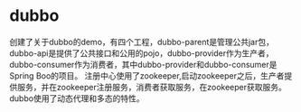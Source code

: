 # dubbo
创建了关于dubbo的demo，有四个工程，dubbo-parent是管理公共jar包，dubbo-api是提供了公共接口和公用的pojo，dubbo-provider作为生产者，dubbo-consumer作为消费者，其中dubbo-provider和dubbo-consumer是Spring Boo的项目。
注册中心使用了zookeeper,启动zookeeper之后，生产者提供服务，并在zookeeper注册服务，消费者获取服务，在zookeeper获取服务。
dubbo使用了动态代理和多态的特性。
